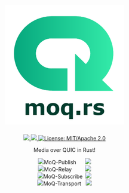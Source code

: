 <h1 align="center">
 <a href="https://moq.rs"><img src="https://raw.githubusercontent.com/moq-rs/moq-rs.github.io/master/res/moq-rs.png" alt="moq.rs"></a>
 <br>
</h1>
<p align="center">
 <a href="https://github.com/moq-rs/moq/actions">
  <img src="https://github.com/moq-rs/moq/workflows/cargo/badge.svg">
 </a>
 <a href="https://deps.rs/repo/github/moq-rs/moq">
  <img src="https://deps.rs/repo/github/moq-rs/moq/status.svg">
 </a>
 <a href="https://doc.rust-lang.org/1.6.0/complement-project-faq.html#why-dual-mitasl2-license">
  <img src="https://img.shields.io/badge/license-MIT%2FApache--2.0-blue" alt="License: MIT/Apache 2.0">
 </a>
</p>
<p align="center">
 Media over QUIC in Rust!
</p>
<p align="center">
    <img src="https://raw.githubusercontent.com/webrtc-rs/webrtc/master/doc/uncheck.png">MoQ-Publish &nbsp;&nbsp;&nbsp;&nbsp;&nbsp;<a href="https://crates.io/crates/moqp"><img src="https://img.shields.io/crates/v/moqp.svg"></a>
    <br>
    <img src="https://raw.githubusercontent.com/webrtc-rs/webrtc/master/doc/uncheck.png">MoQ-Relay &nbsp;&nbsp;&nbsp;&nbsp;&nbsp;&nbsp;&nbsp;&nbsp;<a href="https://crates.io/crates/moqr"><img src="https://img.shields.io/crates/v/moqr.svg"></a>
    <br>
    <img src="https://raw.githubusercontent.com/webrtc-rs/webrtc/master/doc/uncheck.png">MoQ-Subscribe &nbsp;<a href="https://crates.io/crates/moqs"><img src="https://img.shields.io/crates/v/moqs.svg"></a>
    <br>
    <img src="https://raw.githubusercontent.com/webrtc-rs/webrtc/master/doc/uncheck.png">MoQ-Transport &nbsp;&nbsp;<a href="https://crates.io/crates/moqt"><img src="https://img.shields.io/crates/v/moqt.svg"></a>
</p>
